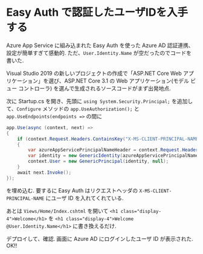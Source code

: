 # Easy Auth で認証したユーザIDを入手する

Azure App Service に組み込まれた Easy Auth を使った Azure AD 認証連携、設定が簡単すぎて感動的. ただ、`User.Identity.Name` が空だったのでコードを書いた.

Visual Studio 2019 の新しいプロジェクトの作成で「ASP.NET Core Web アプリケーション」を選び、ASP.NET Core 3.1 の Web アプリケーション(モデル ビュー コントローラ) を選んで生成されるソースコードがまず出発地点.

次に Startup.cs を開き、先頭に `using System.Security.Principal;` を追加して、`Configure` メソッドの `app.UseAuthorization();` と `app.UseEndpoints(endpoints =>` の間に

```csharp
app.Use(async (context, next) =>
{
    if (context.Request.Headers.ContainsKey("X-MS-CLIENT-PRINCIPAL-NAME"))
    {
        var azureAppServicePrincipalNameHeader = context.Request.Headers["X-MS-CLIENT-PRINCIPAL-NAME"][0];
        var identity = new GenericIdentity(azureAppServicePrincipalNameHeader);
        context.User = new GenericPrincipal(identity, null);
    }
    await next.Invoke();
});
```

を埋め込む. 要するに Easy Auth はリクエストヘッダの `X-MS-CLIENT-PRINCIPAL-NAME` にユーザ ID を入れてくれている.

あとは `Views/Home/Index.cshtml` を開いて `<h1 class="display-4">Welcome</h1>` を `<h1 class="display-4">Welcome @User.Identity.Name</h1>` に書き換えるだけ.

デプロイして、確認. 画面に Azure AD にログインしたユーザ ID が表示された. OK!!
